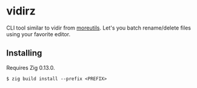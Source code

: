# vidirz
CLI tool similar to vidir from [moreutils](https://github.com/pgdr/moreutils).
Let's you batch rename/delete files using your favorite editor.

## Installing
Requires Zig 0.13.0.
```shell
$ zig build install --prefix <PREFIX>
```
